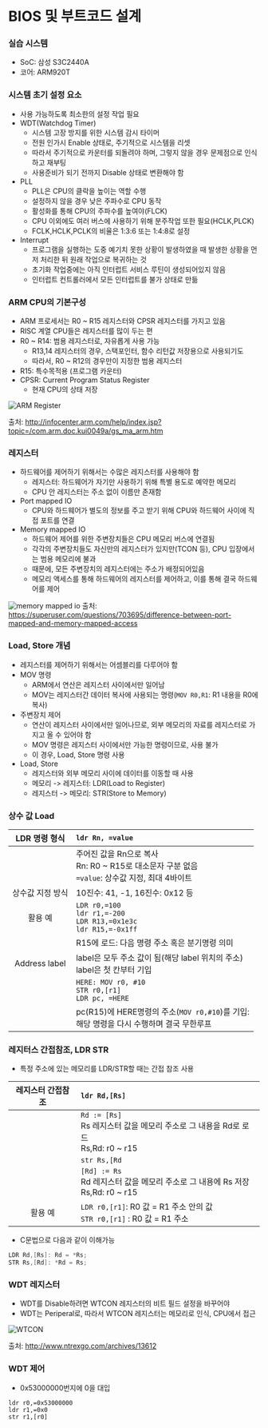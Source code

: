 # BIOS 및 부트코드 설계
### 실습 시스템
- SoC: 삼성 S3C2440A
- 코어: ARM920T

### 시스템 초기 설정 요소
- 사용 가능하도록 최소한의 설정 작업 필요
- WDT(Watchdog Timer)
	- 시스템 고장 방지를 위한 시스템 감시 타이머
	- 전원 인가시 Enable 상태로, 주기적으로 시스템을 리셋
	- 따라서 주기적으로 카운터를 되돌려야 하며, 그렇지 않을 경우 문제점으로 인식하고 재부팅
	- 사용준비가 되기 전까지 Disable 상태로 변환해야 함
- PLL
	- PLL은 CPU의 클락을 높이는 역할 수행
	- 설정하지 않을 경우 낮은 주파수로 CPU 동작
	- 활성화를 통해 CPU의 주파수를 높여야(FLCK)
	- CPU 이외에도 여러 버스에 사용하기 위해 분주작업 또한 필요(HCLK,PLCK)
	- FCLK,HCLK,PCLK의 비율은 1:3:6 또는 1:4:8로 설정
- Interrupt
	- 프로그램을 실행하는 도중 예기치 못한 상황이 발생하였을 때 발생한 상황을 먼저 처리한 뒤 원래 작업으로 복귀하는 것
	- 초기화 작업중에는 아직 인터럽트 서비스 루틴이 생성되어있지 않음
	- 인터럽트 컨트롤러에서 모든 인터럽트를 불가 상태로 만듦

### ARM CPU의 기본구성
- ARM 프로세서는 R0 ~ R15 레지스터와 CPSR 레지스터를 가지고 있음
- RISC 계열 CPU들은 레지스터를 많이 두는 편
- R0 ~ R14: 범용 레지스터로, 자유롭게 사용 가능
	- R13,14 레지스터의 경우, 스택포인터, 함수 리턴값 저장용으로 사용되기도
	- 따라서, R0 ~ R12의 경우만이 지정한 범용 레지스터
- R15: 특수목적용 (프로그램 카운터)
- CPSR: Current Program Status Register
	- 현재 CPU의 상태 저장

![ARM Register](http://infocenter.arm.com/help/topic/com.arm.doc.kui0049a/armregs.png)

출처: http://infocenter.arm.com/help/index.jsp?topic=/com.arm.doc.kui0049a/gs_ma_arm.htm

### 레지스터
- 하드웨어를 제어하기 위해서는 수많은 레지스터를 사용해야 함
	- 레지스터: 하드웨어가 자기만 사용하기 위해 특별 용도로 예약한 메모리
	- CPU 안 레지스터는 주소 없이 이름만 존재함
- Port mapped IO
	- CPU와 하드웨어가 별도의 정보를 주고 받기 위해 CPU와 하드웨어 사이에 직접 포트를 연결
- Memory mapped IO
    - 하드웨어 제어를 위한 주변장치들은 CPU 메모리 버스에 연결됨
    - 각각의 주변장치들도 자신만의 레지스터가 있지만(TCON 등), CPU 입장에서는 범용 메모리에 불과
    - 때문에, 모든 주변장치의 레지스터에는 주소가 배정되어있음
	- 메모리 액세스를 통해 하드웨어의 레지스터를 제어하고, 이를 통해 결국 하드웨어를 제어

![memory mapped io](https://i.stack.imgur.com/rBbh1.png)
출처: https://superuser.com/questions/703695/difference-between-port-mapped-and-memory-mapped-access

### Load, Store 개념
- 레지스터를 제어하기 위해서는 어셈블리를 다루어야 함
- MOV 명령
	- ARM에서 연산은 레지스터 사이에서만 일어남
	- MOV는 레지스터간 데이터 복사에 사용되는 명령(`MOV R0,R1`: R1 내용을 R0에 복사)
- 주변장치 제어
	- 연산이 레지스터 사이에서만 일어나므로, 외부 메모리의 자료를 레지스터로 가지고 올 수 있어야 함
	- MOV 명령은 레지스터 사이에서만 가능한 명령이므로, 사용 불가
	- 이 경우, Load, Store 명령 사용
- Load, Store
	- 레지스터와 외부 메모리 사이에 데이터를 이동할 때 사용
	- 메모리 -> 레지스터: LDR(Load to Register)
	- 레지스터 -> 메모리: STR(Store to Memory)

### 상수 값 Load

|LDR 명령 형식|`ldr Rn, =value`|
|:---:|:---|
||주어진 값을 Rn으로 복사<br/>Rn: R0 ~ R15로 대소문자 구분 없음<br/>`=value`: 상수값 지정, 최대 4바이트|
|상수값 지정 방식|10진수: 41, -1, 16진수: 0x12 등|
|활용 예|`LDR r0,=100`<br/>`ldr r1,=-200`<br/>`LDR R13,=0x1e3c`<br/>`ldr R15,=-0x1ff`|
||R15에 로드: 다음 명령 주소 혹은 분기명령 의미|
|Address label|label은 모두 주소 값이 됨(해당 label 위치의 주소)<br/>label은 첫 칸부터 기입|
||`HERE: MOV r0, #10`<br/>`STR r0,[r1]`<br/>`LDR pc, =HERE`|
||pc(R15)에 HERE명령의 주소(`MOV r0,#10`)를 기입: <br/>해당 명령을 다시 수행하며 결국 무한루프|

### 레지터스 간접참조, LDR STR
- 특정 주소에 있는 메모리를 LDR/STR할 때는 간접 참조 사용

|레지스터 간접참조|`ldr Rd,[Rs]`|
|:---:|:---|
||`Rd := [Rs]`<br/>Rs 레지스터 값을 메모리 주소로 그 내용을 Rd로 로드<br/>Rs,Rd: r0 ~ r15 |
||`str Rs,[Rd`|
||`[Rd] := Rs`<br/>Rd 레지스터 값을 메모리 주소로 그 내용에 Rs 저장<br/>Rs,Rd: r0 ~ r15|
|활용 예|`LDR r0,[r1]`: R0 값 = R1 주소 안의 값<br/>`STR r0,[r1]` : R0 값 = R1 주소 |

- C문법으로 다음과 같이 이해가능	

```cpp
LDR Rd,[Rs]: Rd = *Rs;
STR Rs,[Rd]: *Rd = Rs;
```

### WDT 레지스터
- WDT를 Disable하려면 WTCON 레지스터의 비트 필드 설정을 바꾸어야
- WDT는 Periperal로, 따라서 WTCON 레지스터는 메모리로 인식, CPU에서 접근

![WTCON](http://www.ntrexgo.com/wp-content/uploads/2013/05/18feajkarm001.jpg)

출처: http://www.ntrexgo.com/archives/13612

### WDT 제어
- 0x53000000번지에 0을 대입
```assembly
ldr r0,=0x53000000
ldr r1,=0x0
str r1,[r0]
```
